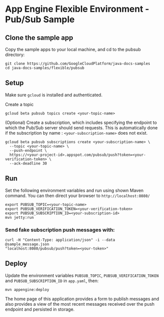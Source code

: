 # App Engine Flexible Environment - Pub/Sub Sample

## Clone the sample app

Copy the sample apps to your local machine, and cd to the pubsub directory:

```
git clone https://github.com/GoogleCloudPlatform/java-docs-samples
cd java-docs-samples/flexible/pubsub
```

## Setup

Make sure `gcloud` is installed and authenticated.

Create a topic
```
gcloud beta pubsub topics create <your-topic-name>
```

(Optional) Create a  subscription, which includes specifying the endpoint to which the Pub/Sub server should send requests.
This is automatically done if the subscription by name : `<your-subscription-name>` does not exist.
```
gcloud beta pubsub subscriptions create <your-subscription-name> \
  --topic <your-topic-name> \
  --push-endpoint \
  https://<your-project-id>.appspot.com/pubsub/push?token=<your-verification-token> \
  --ack-deadline 30
```
## Run

Set the following environment variables and run using shown Maven command. You can then
direct your browser to  `http://localhost:8080/`

```
export PUBSUB_TOPIC=<your-topic-name>
export PUBSUB_VERIFICATION_TOKEN=<your-verification-token>
export PUBSUB_SUBSCRIPTION_ID=<your-subscription-id>
mvn jetty:run
```


### Send fake subscription push messages with:

```
curl -H "Content-Type: application/json" -i --data @sample_message.json
"localhost:8080/pubsub/push?token=<your-token>"
```

## Deploy

Update the environment variables `PUBSUB_TOPIC`, `PUBSUB_VERIFICATION_TOKEN` and `PUBSUB_SUBSCRIPTION_ID` in `app.yaml`,
then:

```
mvn appengine:deploy
```

The home page of this application provides a form to publish messages and also provides a view of the most recent messages
received over the push endpoint and persisted in storage.